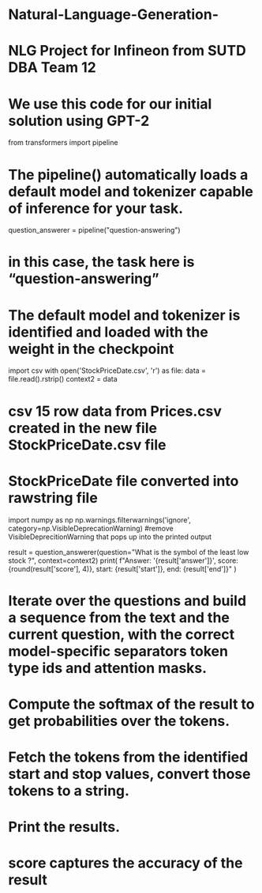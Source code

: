 # Natural-Language-Generation-
# NLG Project for Infineon from SUTD DBA Team 12 

# We use this code for our initial solution using GPT-2 

from transformers import pipeline
# The pipeline() automatically loads a default model and tokenizer capable of inference for your task.

question_answerer = pipeline("question-answering")
# in this case, the task here is “question-answering”
# The default model and tokenizer is identified and loaded with the weight in the checkpoint


import csv
with open('StockPriceDate.csv', 'r') as file:
    data = file.read().rstrip() 
context2 = data
# csv 15 row data from Prices.csv created in the new file StockPriceDate.csv file 
# StockPriceDate file converted into rawstring file 

import numpy as np 
np.warnings.filterwarnings('ignore', category=np.VisibleDeprecationWarning)
#remove VisibleDeprecitionWarning that pops up into the printed output 


result = question_answerer(question="What is the symbol of the least low stock ?", context=context2)
print(
    f"Answer: '{result['answer']}', score: {round(result['score'], 4)}, start: {result['start']}, end: {result['end']}"
)

# Iterate over the questions and build a sequence from the text and the current question, with the correct model-specific separators token type ids and attention masks.
# Compute the softmax of the result to get probabilities over the tokens.
# Fetch the tokens from the identified start and stop values, convert those tokens to a string.
# Print the results.
# score captures the accuracy of the result
